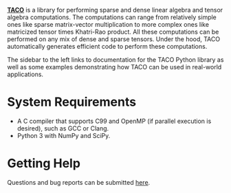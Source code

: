 **[TACO](http://tensor-compiler.org)** is a library for performing sparse and
dense linear algebra and tensor algebra computations. The computations can
range from relatively simple ones like sparse matrix-vector multiplication to
more complex ones like matricized tensor times Khatri-Rao product.  All these
computations can be performed on any mix of dense and sparse tensors. Under the
hood, TACO automatically generates efficient code to perform these
computations.

The sidebar to the left links to documentation for the TACO Python library as
well as some examples demonstrating how TACO can be used in real-world
applications.

# System Requirements

* A C compiler that supports C99 and OpenMP (if parallel execution is desired), such as GCC or Clang.
* Python 3 with NumPy and SciPy.

# Getting Help

Questions and bug reports can be submitted [here](https://github.com/tensor-compiler/taco/issues).
